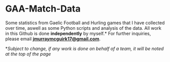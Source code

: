 # GAA-Match-Data
Some statistics from Gaelic Football and Hurling games that I have collected over time, aswell as some Python scripts and analysis of the data.
All work in this Github is done **independently** by myself.* For further inquiries, please email **jmurraymcguirk17@gmail.com**.

**Subject to change, if any work is done on behalf of a team, it will be noted at the top of the page*
